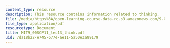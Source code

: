 ```yaml
---
content_type: resource
description: This resource contains information related to thinking.
file: /media/https%3A/open-learning-course-data-rc.s3.amazonaws.com/9-00sc-introduction-to-psychology-fall-2011/7da18b22e745677eae115a50e3a89179_MIT9_00SCF11_lec13_think.pdf
file_type: application/pdf
resourcetype: Document
title: MIT9_00SCF11_lec13_think.pdf
uid: 7da18b22-e745-677e-ae11-5a50e3a89179
---
```


